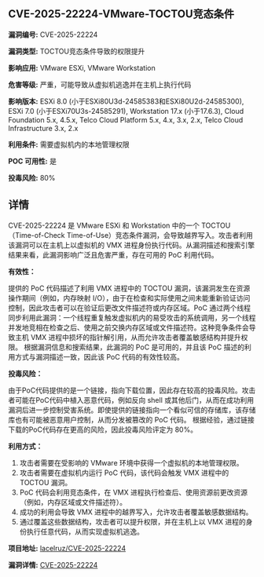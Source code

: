 ## CVE-2025-22224-VMware-TOCTOU竞态条件

**漏洞编号:** CVE-2025-22224

**漏洞类型:** TOCTOU竞态条件导致的权限提升

**影响应用:** VMware ESXi, VMware Workstation

**危害等级:** 严重，可能导致从虚拟机逃逸并在主机上执行代码

**影响版本:** ESXi 8.0 (小于ESXi80U3d-24585383和ESXi80U2d-24585300), ESXi 7.0 (小于ESXi70U3s-24585291), Workstation 17.x (小于17.6.3), Cloud Foundation 5.x, 4.5.x, Telco Cloud Platform 5.x, 4.x, 3.x, 2.x, Telco Cloud Infrastructure 3.x, 2.x

**利用条件:** 需要虚拟机内的本地管理权限

**POC 可用性:** 是

**投毒风险:** 80%

## 详情

CVE-2025-22224 是 VMware ESXi 和 Workstation 中的一个 TOCTOU（Time-of-Check Time-of-Use）竞态条件漏洞，会导致越界写入。攻击者利用该漏洞可以在主机上以虚拟机的 VMX 进程身份执行代码。从漏洞描述和搜索引擎结果来看，此漏洞影响广泛且危害严重，存在可用的 PoC 利用代码。

**有效性：**

提供的 PoC 代码描述了利用 VMX 进程中的 TOCTOU 漏洞，该漏洞发生在资源操作期间（例如，内存映射 I/O），由于在检查和实际使用之间未能重新验证访问控制，因此攻击者可以在验证后更改文件描述符或内存区域。PoC 通过两个线程同步利用此漏洞：一个线程重复触发虚拟机内的易受攻击的系统调用，另一个线程并发地竞相在检查之后、使用之前交换内存区域或文件描述符。这种竞争条件会导致主机 VMX 进程中损坏的指针解引用，从而允许攻击者覆盖敏感结构并提升权限。
根据漏洞信息和搜索结果，此漏洞的 PoC 是可用的，并且该 PoC 描述的利用方式与漏洞描述一致，因此该 PoC 代码的有效性较高。

**投毒风险：**

由于PoC代码提供的是一个链接，指向下载位置，因此存在较高的投毒风险。攻击者可能在PoC代码中植入恶意代码，例如反向 shell 或其他后门，从而在成功利用漏洞后进一步控制受害系统。即使提供的链接指向一个看似可信的存储库，该存储库也有可能被恶意用户控制，从而分发被篡改的 PoC 代码。
根据经验，通过链接下载的PoC代码存在更高的风险，因此投毒风险评定为 80%。

**利用方式：**

1.  攻击者需要在受影响的 VMware 环境中获得一个虚拟机的本地管理权限。
2.  攻击者需要在虚拟机内运行 PoC 代码，该代码会触发 VMX 进程中的 TOCTOU 漏洞。
3.  PoC 代码会利用竞态条件，在 VMX 进程执行检查后、使用资源前更改资源（例如，内存区域或文件描述符）。
4.  成功的利用会导致 VMX 进程中的越界写入，允许攻击者覆盖敏感数据结构。
5.  通过覆盖这些数据结构，攻击者可以提升权限，并在主机上以 VMX 进程的身份执行任意代码，从而实现虚拟机逃逸。

**项目地址:** [lacelruz/CVE-2025-22224](https://github.com/lacelruz/CVE-2025-22224)

**漏洞详情:** [CVE-2025-22224](https://nvd.nist.gov/vuln/detail/CVE-2025-22224)